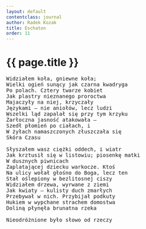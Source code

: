 ```yaml
---
layout: default
contentclass: journal
author: Radek Kozak
title: Eschaton
order: 11
---
```


<h1 class="poem-title">{{ page.title }}</h1>

<pre class="poem">
Widziałem koła, gniewne koła;
Wielki ogień sunący jak czarna kwadryga
Po polach. Cztery twarze kobiet
Jak plastry nieznanego proroctwa
Majaczyły na niej, krzyczały
Językami — nie aniołów, lecz ludzi
Wszelki ląd zapalał się przy tym krzyku
Żarłoczna jasność atakowała —
Szedł płomień po ciałach, i
W żyłach namaszczonych złuszczała się
Skóra Czasu

Słyszałem wasz ciężki oddech, i wiatr
Jak krztusił się w listowiu; piosenkę matki
W dusznych piwnicach
Zaplatającej dziecku warkocze. Ktoś
Na ulicy wołał głośno do Boga, lecz ten
Stał oślepiony w bezlitosnej ciszy
Widziałem drzewa, wyrwane z ziemi
Jak kwiaty — kulisty duch zmarłych
Przebywał w nich. Przybijał podkuty
Hukiem w wypchane strachem domostwa
Doliną płynęła brunatna rzeka

Nieodróżnione było słowo od rzeczy
</pre>
